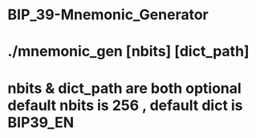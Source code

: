 # BIP_39-Mnemonic_Generator

# ./mnemonic_gen [nbits] [dict_path]
# nbits & dict_path are both optional default nbits is 256 , default dict is BIP39_EN
